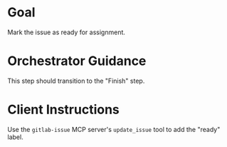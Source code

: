 # Goal
Mark the issue as ready for assignment.

# Orchestrator Guidance
This step should transition to the "Finish" step.

# Client Instructions
Use the `gitlab-issue` MCP server's `update_issue` tool to add the "ready" label.
